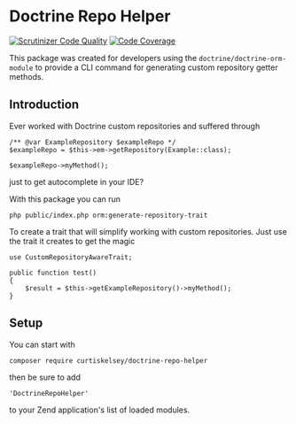 # Doctrine Repo Helper

[![Scrutinizer Code Quality](https://scrutinizer-ci.com/g/curtiskelsey/doctrine-repo-helper/badges/quality-score.png?b=master)](https://scrutinizer-ci.com/g/curtiskelsey/doctrine-repo-helper/?branch=master)
[![Code Coverage](https://scrutinizer-ci.com/g/curtiskelsey/doctrine-repo-helper/badges/coverage.png?b=master)](https://scrutinizer-ci.com/g/curtiskelsey/doctrine-repo-helper/?branch=master)

This package was created for developers using the `doctrine/doctrine-orm-module`
to provide a CLI command for generating custom repository getter methods.

## Introduction

Ever worked with Doctrine custom repositories and suffered through
```
/** @var ExampleRepository $exampleRepo */
$exampleRepo = $this->em->getRepository(Example::class);

$exampleRepo->myMethod();
```

just to get autocomplete in your IDE?

With this package you can run

```
php public/index.php orm:generate-repository-trait
```

To create a trait that will simplify working with custom repositories.
Just use the trait it creates to get the magic

```
use CustomRepositoryAwareTrait;

public function test()
{
    $result = $this->getExampleRepository()->myMethod();
}
```

## Setup

You can start with

```
composer require curtiskelsey/doctrine-repo-helper
```

then be sure to add

```
'DoctrineRepoHelper'
```

to your Zend application's list of loaded modules.